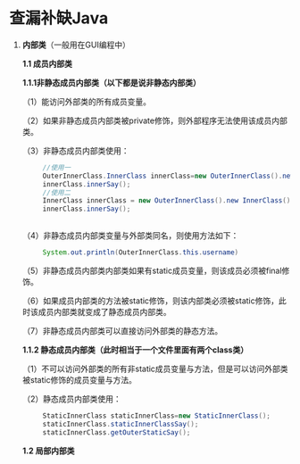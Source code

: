 # 查漏补缺Java

1. **内部类**（一般用在GUI编程中）

   **1.1 成员内部类**

   **1.1.1非静态成员内部类（以下都是说非静态内部类）**

   （1）能访问外部类的所有成员变量。

   （2）如果非静态成员内部类被private修饰，则外部程序无法使用该成员内部类。

   （3）非静态成员内部类使用：

   ```java
   		//使用一		
   		OuterInnerClass.InnerClass innerClass=new OuterInnerClass().newInnerClass();
   		innerClass.innerSay();
   		//使用二
   		InnerClass innerClass = new OuterInnerClass().new InnerClass();
   		innerClass.innerSay();
   		
   
   ```

   （4）非静态成员内部类变量与外部类同名，则使用方法如下：

   ```java
   		System.out.println(OuterInnerClass.this.username)
   ```

   （5）非静态成员内部类内部类如果有static成员变量，则该成员必须被final修饰。

   （6）如果成员内部类的方法被static修饰，则该内部类必须被static修饰，此时该成员内部类就变成了静态成员内部类。

   （7）非静态成员内部类可以直接访问外部类的静态方法。

   **1.1.2 静态成员内部类（此时相当于一个文件里面有两个class类）**

   （1）不可以访问外部类的所有非static成员变量与方法，但是可以访问外部类被static修饰的成员变量与方法。

   （2）静态成员内部类使用：

   ```java
   		StaticInnerClass staticInnerClass=new StaticInnerClass();
   		staticInnerClass.staticInnerClassSay();
   		staticInnerClass.getOuterStaticSay();
   ```

   

   

   **1.2 局部内部类**